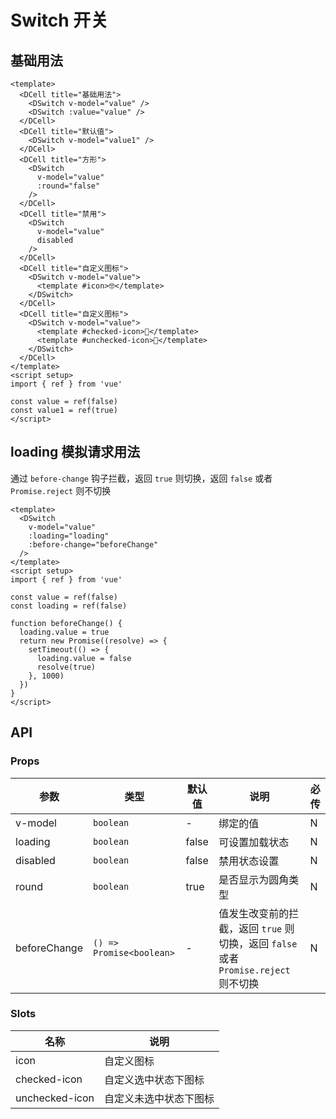 # Switch 开关

## 基础用法

```vue
<template>
  <DCell title="基础用法">
    <DSwitch v-model="value" />
    <DSwitch :value="value" />
  </DCell>
  <DCell title="默认值">
    <DSwitch v-model="value1" />
  </DCell>
  <DCell title="方形">
    <DSwitch
      v-model="value"
      :round="false"
    />
  </DCell>
  <DCell title="禁用">
    <DSwitch
      v-model="value"
      disabled
    />
  </DCell>
  <DCell title="自定义图标">
    <DSwitch v-model="value">
      <template #icon>🤓</template>
    </DSwitch>
  </DCell>
  <DCell title="自定义图标">
    <DSwitch v-model="value">
      <template #checked-icon>🌝</template>
      <template #unchecked-icon>🌚</template>
    </DSwitch>
  </DCell>
</template>
<script setup>
import { ref } from 'vue'

const value = ref(false)
const value1 = ref(true)
</script>
```

## loading 模拟请求用法

通过 `before-change` 钩子拦截，返回 `true` 则切换，返回 `false` 或者 `Promise.reject` 则不切换

```vue
<template>
  <DSwitch
    v-model="value"
    :loading="loading"
    :before-change="beforeChange"
  />
</template>
<script setup>
import { ref } from 'vue'

const value = ref(false)
const loading = ref(false)

function beforeChange() {
  loading.value = true
  return new Promise((resolve) => {
    setTimeout(() => {
      loading.value = false
      resolve(true)
    }, 1000)
  })
}
</script>
```

## API

### Props

| 参数         | 类型                     | 默认值 | 说明                                                                                | 必传 |
| ------------ | ------------------------ | ------ | ----------------------------------------------------------------------------------- | ---- |
| v-model      | `boolean`                | -      | 绑定的值                                                                            | N    |
| loading      | `boolean`                | false  | 可设置加载状态                                                                      | N    |
| disabled     | `boolean`                | false  | 禁用状态设置                                                                        | N    |
| round        | `boolean`                | true   | 是否显示为圆角类型                                                                  | N    |
| beforeChange | `() => Promise<boolean>` | -      | 值发生改变前的拦截，返回 `true` 则切换，返回 `false` 或者 `Promise.reject` 则不切换 | N    |

### Slots

| 名称           | 说明                   |
| -------------- | ---------------------- |
| icon           | 自定义图标             |
| checked-icon   | 自定义选中状态下图标   |
| unchecked-icon | 自定义未选中状态下图标 |
